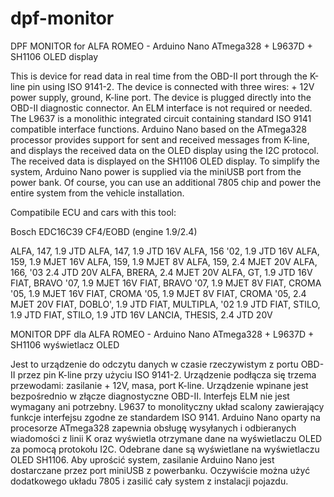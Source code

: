 # dpf-monitor
DPF MONITOR for ALFA ROMEO - Arduino Nano ATmega328 + L9637D +  SH1106 OLED display

This is device for read data in real time from the OBD-II port through the K-line pin using ISO 9141-2.
The device is connected with three wires: + 12V power supply, ground, K-line port.
The device is plugged directly into the OBD-II diagnostic connector. An ELM interface is not required or needed.
The L9637 is a monolithic integrated circuit containing standard ISO 9141 compatible interface functions.
Arduino Nano based on the ATmega328 processor provides support for sent and received messages from K-line, and displays the received data on the OLED display using the I2C protocol. 
The received data is displayed on the SH1106 OLED display.
To simplify the system, Arduino Nano power is supplied via the miniUSB port from the power bank. Of course, you can use an additional 7805 chip and power the entire system from the vehicle installation.

Compatibile ECU and cars with this tool:

Bosch EDC16C39 CF4/EOBD (engine 1.9/2.4)

ALFA, 147, 1.9 JTD
ALFA, 147, 1.9 JTD 16V
ALFA, 156 '02, 1.9 JTD 16V
ALFA, 159, 1.9 MJET 16V
ALFA, 159, 1.9 MJET 8V
ALFA, 159, 2.4 MJET 20V
ALFA, 166, '03 2.4 JTD 20V
ALFA, BRERA, 2.4 MJET 20V
ALFA, GT, 1.9 JTD 16V
FIAT, BRAVO '07, 1.9 MJET 16V
FIAT, BRAVO '07, 1.9 MJET 8V
FIAT, CROMA '05, 1.9 MJET 16V
FIAT, CROMA '05, 1.9 MJET 8V
FIAT, CROMA '05, 2.4 MJET 20V
FIAT, DOBLO', 1.9 JTD
FIAT, MULTIPLA, '02 1.9 JTD
FIAT, STILO, 1.9 JTD
FIAT, STILO, 1.9 JTD 16V
LANCIA, THESIS, 2.4 JTD 20V

MONITOR DPF dla ALFA ROMEO - Arduino Nano ATmega328 + L9637D + SH1106 wyświetlacz OLED

Jest to urządzenie do odczytu danych w czasie rzeczywistym z portu OBD-II przez pin K-line przy użyciu ISO 9141-2.
Urządzenie podłącza się trzema przewodami: zasilanie + 12V, masa, port K-line.
Urządzenie wpinane jest bezpośrednio w złącze diagnostyczne OBD-II. Interfejs ELM nie jest wymagany ani potrzebny.
L9637 to monolityczny układ scalony zawierający funkcje interfejsu zgodne ze standardem ISO 9141.
Arduino Nano oparty na procesorze ATmega328 zapewnia obsługę wysyłanych i odbieranych wiadomości z linii K oraz wyświetla otrzymane dane na wyświetlaczu OLED za pomocą protokołu I2C.
Odebrane dane są wyświetlane na wyświetlaczu OLED SH1106.
Aby uprościć system, zasilanie Arduino Nano jest dostarczane przez port miniUSB z powerbanku. Oczywiście można użyć dodatkowego układu 7805 i zasilić cały system z instalacji pojazdu.
